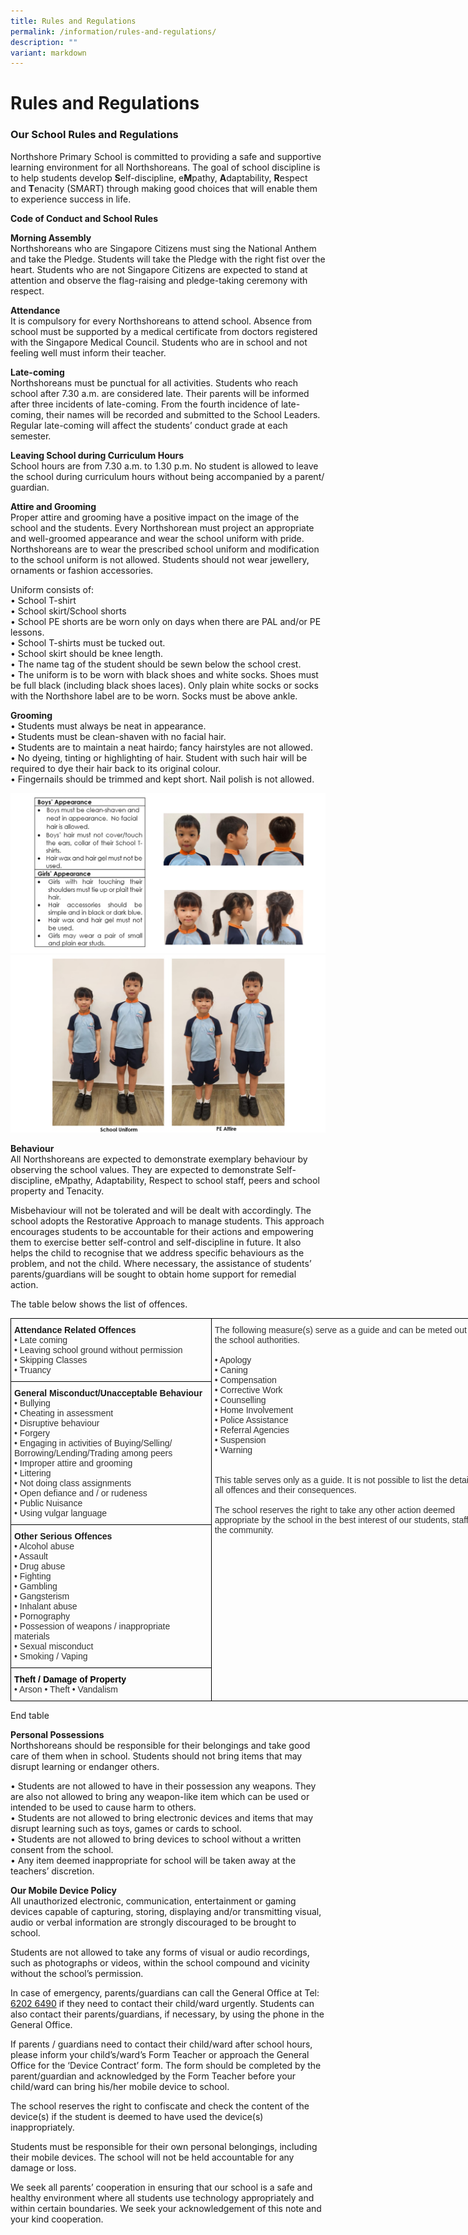 ```yaml
---
title: Rules and Regulations
permalink: /information/rules-and-regulations/
description: ""
variant: markdown
---
```

<h1><strong>Rules and Regulations</strong></h1>
<h3>Our School Rules and Regulations</h3>
<p>Northshore Primary School is committed to providing a safe and supportive
learning environment for all Northshoreans. The goal of school discipline
is to help students develop <strong>S</strong>elf-discipline, e<strong>M</strong>pathy, <strong>A</strong>daptability, <strong>R</strong>espect
and <strong>T</strong>enacity (SMART) through making good choices that will
enable them to experience success in life.</p>
<p><strong>Code of Conduct and School Rules</strong>
</p>
<p><strong>Morning Assembly</strong>
<br>Northshoreans who are Singapore Citizens must sing the National Anthem
and take the Pledge. Students will take the Pledge with the right fist
over the heart. Students who are not Singapore Citizens are expected to
stand at attention and observe the flag-raising and pledge-taking ceremony
with respect.</p>
<p><strong>Attendance</strong>
<br>It is compulsory for every Northshoreans to attend school. Absence from
school must be supported by a medical certificate from doctors registered
with the Singapore Medical Council. Students who are in school and not
feeling well must inform their teacher.</p>
<p><strong>Late-coming</strong>
<br>Northshoreans must be punctual for all activities. Students who reach
school after 7.30 a.m. are considered late. Their parents will be informed
after three incidents of late-coming. From the fourth incidence of late-coming,
their names will be recorded and submitted to the School Leaders. Regular
late-coming will affect the students’ conduct grade at each semester.</p>
<p><strong>Leaving School during Curriculum Hours</strong>
<br>School hours are from 7.30 a.m. to 1.30 p.m. No student is allowed to
leave the school during curriculum hours without being accompanied by a
parent/ guardian.</p>
<p><strong>Attire and Grooming</strong>
<br>Proper attire and grooming have a positive impact on the image of the
school and the students. Every Northshorean must project an appropriate
and well-groomed appearance and wear the school uniform with pride.
<br>Northshoreans are to wear the prescribed school uniform and modification
to the school uniform is not allowed. Students should not wear jewellery,
ornaments or fashion accessories.</p>
<p>Uniform consists of:
<br>• School T-shirt
<br>• School skirt/School shorts
<br>• School PE shorts are be worn only on days when there are PAL and/or
PE lessons.
<br>• School T-shirts must be tucked out.
<br>• School skirt should be knee length.
<br>• The name tag of the student should be sewn below the school crest.
<br>• The uniform is to be worn with black shoes and white socks. Shoes must
be full black (including black shoes laces). Only plain white socks or
socks with the Northshore label are to be worn. Socks must be above ankle.</p>
<p><strong>Grooming</strong>
<br>• Students must always be neat in appearance.
<br>• Students must be clean-shaven with no facial hair.
<br>• Students are to maintain a neat hairdo; fancy hairstyles are not allowed.
<br>• No dyeing, tinting or highlighting of hair. Student with such hair will
be required to dye their hair back to its original colour.
<br>• Fingernails should be trimmed and kept short. Nail polish is not allowed.</p>

![](/images/Rule_Pic02.jpg)
![](/images/Rule_Pic03.jpg)

<p><strong>Behaviour</strong>
<br>All Northshoreans are expected to demonstrate exemplary behaviour by observing
the school values. They are expected to demonstrate Self-discipline, eMpathy,
Adaptability, Respect to school staff, peers and school property and Tenacity.</p>
<p>Misbehaviour will not be tolerated and will be dealt with accordingly.
The school adopts the Restorative Approach to manage students. This approach
encourages students to be accountable for their actions and empowering
them to exercise better self-control and self-discipline in future. It
also helps the child to recognise that we address specific behaviours as
the problem, and not the child. Where necessary, the assistance of students’
parents/guardians will be sought to obtain home support for remedial action.</p>

The table below shows the list of offences.
<table class="tg" style="border-collapse:collapse;border-spacing:0;table-layout: fixed; width: 776px"><colgroup><col style="width: 321px"><col style="width: 455px"></colgroup>
<thead>
<tr><td style="border-color:black;border-style:solid;border-width:1px;font-family:Arial, sans-serif;font-size:14px;overflow:hidden;padding:10px 5px;text-align:left;vertical-align:top;word-break:normal"><span style="font-weight:bold;font-style:inherit">Attendance Related Offences</span><br><span style="color:#323232">• Late coming</span><br><span style="color:#323232">• Leaving school ground without permission</span><br><span style="color:#323232">• Skipping Classes</span><br><span style="color:#323232">• Truancy</span><br></td>
<td rowspan="4" style="border-color:black;border-style:solid;border-width:1px;font-family:Arial, sans-serif;font-size:14px;overflow:hidden;padding:10px 5px;text-align:left;vertical-align:top;word-break:normal"><span style="color:#323232">The following measure(s) serve as a guide and can be meted out by the school authorities.</span><br><br><span style="color:#323232">• Apology</span><br><span style="color:#323232">• Caning</span><br><span style="color:#323232">• Compensation</span><br><span style="color:#323232">• Corrective Work</span><br><span style="color:#323232">• Counselling</span><br><span style="color:#323232">• Home Involvement</span><br><span style="color:#323232">• Police Assistance</span><br><span style="color:#323232">• Referral Agencies</span><br><span style="color:#323232">• Suspension</span><br><span style="color:#323232">• Warning</span><br><br><br><span style="color:#323232">This table serves only as a guide. It is not possible to list the details of all offences and their consequences.</span><br><br><span style="color:#323232">The school reserves the right to take any other action deemed appropriate by the school in the best interest of our students, staff and the community.</span><br><br></td>
</tr>
<tr>
<td style="border-color:black;border-style:solid;border-width:1px;font-family:Arial, sans-serif;font-size:14px;overflow:hidden;padding:10px 5px;text-align:left;vertical-align:top;word-break:normal"><span style="font-weight:bold;font-style:inherit">General Misconduct/Unacceptable Behaviour</span><br><span style="color:#323232">• Bullying</span><br><span style="color:#323232">• Cheating in assessment</span><br><span style="color:#323232">• Disruptive behaviour</span><br><span style="color:#323232">• Forgery</span><br><span style="color:#323232">• Engaging in activities of Buying/Selling/</span><br><span style="color:#323232">Borrowing/Lending/Trading among peers</span><br><span style="color:#323232">• Improper attire and grooming</span><br><span style="color:#323232">• Littering</span><br><span style="color:#323232">• Not doing class assignments</span><br><span style="color:#323232">• Open defiance and / or rudeness</span><br><span style="color:#323232">• Public Nuisance</span><br><span style="color:#323232">• Using vulgar language</span><br></td>
</tr>
<tr><td style="border-color:black;border-style:solid;border-width:1px;font-family:Arial, sans-serif;font-size:14px;overflow:hidden;padding:10px 5px;text-align:left;vertical-align:top;word-break:normal"><span style="font-weight:bold;font-style:inherit">Other Serious Offences</span><br><span style="color:#323232">• Alcohol abuse</span><br><span style="color:#323232">• Assault</span><br><span style="color:#323232">• Drug abuse</span><br><span style="color:#323232">• Fighting</span><br><span style="color:#323232">• Gambling</span><br><span style="color:#323232">• Gangsterism</span><br><span style="color:#323232">• Inhalant abuse</span><br><span style="color:#323232">• Pornography</span><br><span style="color:#323232">• Possession of weapons / inappropriate materials</span><br><span style="color:#323232">• Sexual misconduct</span><br><span style="color:#323232">• Smoking / Vaping</span><br></td></tr>
<tr><td style="border-color:black;border-style:solid;border-width:1px;font-family:Arial, sans-serif;font-size:14px;overflow:hidden;padding:10px 5px;text-align:left;vertical-align:top;word-break:normal"><span style="font-weight:bold;font-style:inherit;color:black">Theft / Damage of Property</span><br><span style="color:#323232">• Arson • Theft • Vandalism</span></td></tr></thead></table>



End table


<p><strong>Personal Possessions</strong>
<br>Northshoreans should be responsible for their belongings and take good
care of them when in school. Students should not bring items that may disrupt
learning or endanger others.</p>
<p>• Students are not allowed to have in their possession any weapons. They
are also not allowed to bring any weapon-like item which can be used or
intended to be used to cause harm to others.
<br>• Students are not allowed to bring electronic devices and items that
may disrupt learning such as toys, games or cards to school.
<br>• Students are not allowed to bring devices to school without a written
consent from the school.
<br>• Any item deemed inappropriate for school will be taken away at the teachers’
discretion.</p>
<p><strong>Our Mobile Device Policy</strong>
<br>All unauthorized electronic, communication, entertainment or gaming devices
capable of capturing, storing, displaying and/or transmitting visual, audio
or verbal information are strongly discouraged to be brought to school.</p>
<p>Students are not allowed to take any forms of visual or audio recordings,
such as photographs or videos, within the school compound and vicinity
without the school’s permission.</p>
<p>In case of emergency, parents/guardians can call the General Office at
Tel: <ins>6202 6490</ins> if they need to contact their child/ward urgently. Students
can also contact their parents/guardians, if necessary, by using the phone
in the General Office.</p>
<p>If parents / guardians need to contact their child/ward after school hours,
please inform your child’s/ward’s Form Teacher or approach the General
Office for the ‘Device Contract’ form. The form should be completed by
the parent/guardian and acknowledged by the Form Teacher before your child/ward
can bring his/her mobile device to school.</p>
<p>The school reserves the right to confiscate and check the content of the
device(s) if the student is deemed to have used the device(s) inappropriately.</p>
<p>Students must be responsible for their own personal belongings, including
their mobile devices. The school will not be held accountable for any damage
or loss.</p>
<p>We seek all parents’ cooperation in ensuring that our school is a safe
and healthy environment where all students use technology appropriately
and within certain boundaries. We seek your acknowledgement of this note
and your kind cooperation.</p>
<p></p>
<p></p>